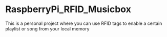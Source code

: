 # RaspberryPi_RFID_Musicbox
This is a personal project where you can use RFID tags to enable a certain playlist or song from your local memory
